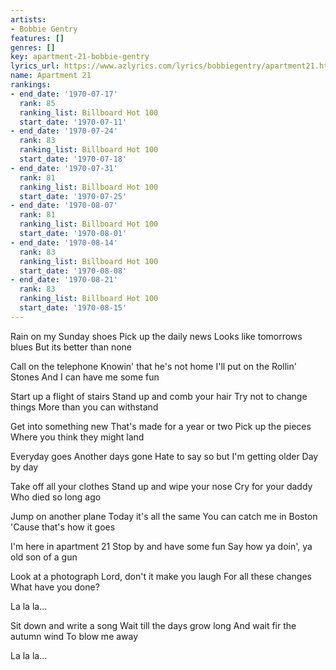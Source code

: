 ```yaml
---
artists:
- Bobbie Gentry
features: []
genres: []
key: apartment-21-bobbie-gentry
lyrics_url: https://www.azlyrics.com/lyrics/bobbiegentry/apartment21.html
name: Apartment 21
rankings:
- end_date: '1970-07-17'
  rank: 85
  ranking_list: Billboard Hot 100
  start_date: '1970-07-11'
- end_date: '1970-07-24'
  rank: 83
  ranking_list: Billboard Hot 100
  start_date: '1970-07-18'
- end_date: '1970-07-31'
  rank: 81
  ranking_list: Billboard Hot 100
  start_date: '1970-07-25'
- end_date: '1970-08-07'
  rank: 81
  ranking_list: Billboard Hot 100
  start_date: '1970-08-01'
- end_date: '1970-08-14'
  rank: 83
  ranking_list: Billboard Hot 100
  start_date: '1970-08-08'
- end_date: '1970-08-21'
  rank: 83
  ranking_list: Billboard Hot 100
  start_date: '1970-08-15'
---
```


Rain on my Sunday shoes
Pick up the daily news
Looks like tomorrows blues
But its better than none

Call on the telephone
Knowin' that he's not home
I'll put on the Rollin' Stones
And I can have me some fun

Start up a flight of stairs
Stand up and comb your hair
Try not to change things
More than you can withstand

Get into something new
That's made for a year or two
Pick up the pieces
Where you think they might land

Everyday goes
Another days gone
Hate to say so but I'm getting older
Day by day

Take off all your clothes
Stand up and wipe your nose
Cry for your daddy
Who died so long ago

Jump on another plane
Today it's all the same
You can catch me in Boston
'Cause that's how it goes

I'm here in apartment 21
Stop by and have some fun
Say how ya doin', ya old son of a gun

Look at a photograph
Lord, don't it make you laugh
For all these changes
What have you done?

La la la...

Sit down and write a song
Wait till the days grow long
And wait fir the autumn wind
To blow me away

La la la...



